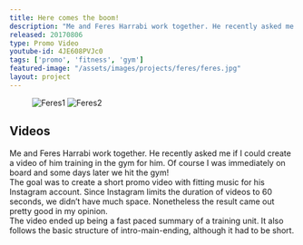 ```yaml
---
title: Here comes the boom!
description: "Me and Feres Harrabi work together. He recently asked me if I could create a video of him training in the gym for him. Of course I was immediately on board and some days later we hit the gym!"
released: 20170806
type: Promo Video
youtube-id: 4JE608PVJc0
tags: ['promo', 'fitness', 'gym']
featured-image: "/assets/images/projects/feres/feres.jpg"
layout: project
---
```


<figure class="imagelist">
    <img class="half" src="{{site.url}}/assets/images/projects/feres/feres1.jpg" data-action="zoom"  alt="Feres1" />
    <img class="half" src="{{site.url}}/assets/images/projects/feres/feres2.jpg" data-action="zoom" alt="Feres2" />
</figure>

## Videos
Me and Feres Harrabi work together. He recently asked me if I could create a video of him training in the gym for him. Of course I was immediately on board and some days later we hit the gym!<br/>
The goal was to create a short promo video with fitting music for his Instagram account. Since Instagram limits the duration of videos to 60 seconds, we didn’t have much space. Nonetheless the result came out pretty good in my opinion.<br/>The video ended up being a fast paced summary of a training unit. It also follows the basic structure of intro-main-ending, although it had to be short.
